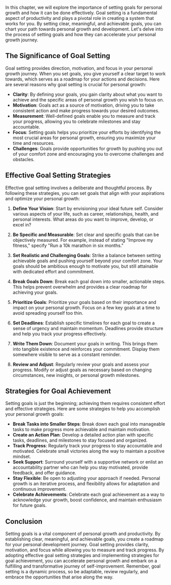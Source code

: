
In this chapter, we will explore the importance of setting goals for personal growth and how it can be done effectively. Goal setting is a fundamental aspect of productivity and plays a pivotal role in creating a system that works for you. By setting clear, meaningful, and achievable goals, you can chart your path towards personal growth and development. Let's delve into the process of setting goals and how they can accelerate your personal growth journey.

**The Significance of Goal Setting**
------------------------------------

Goal setting provides direction, motivation, and focus in your personal growth journey. When you set goals, you give yourself a clear target to work towards, which serves as a roadmap for your actions and decisions. Here are several reasons why goal setting is crucial for personal growth:

* **Clarity**: By defining your goals, you gain clarity about what you want to achieve and the specific areas of personal growth you wish to focus on.
* **Motivation**: Goals act as a source of motivation, driving you to take consistent action and make progress towards your desired outcomes.
* **Measurement**: Well-defined goals enable you to measure and track your progress, allowing you to celebrate milestones and stay accountable.
* **Focus**: Setting goals helps you prioritize your efforts by identifying the most crucial areas for personal growth, ensuring you maximize your time and resources.
* **Challenges**: Goals provide opportunities for growth by pushing you out of your comfort zone and encouraging you to overcome challenges and obstacles.

**Effective Goal Setting Strategies**
-------------------------------------

Effective goal setting involves a deliberate and thoughtful process. By following these strategies, you can set goals that align with your aspirations and optimize your personal growth:

1. **Define Your Vision**: Start by envisioning your ideal future self. Consider various aspects of your life, such as career, relationships, health, and personal interests. What areas do you want to improve, develop, or excel in?

2. **Be Specific and Measurable**: Set clear and specific goals that can be objectively measured. For example, instead of stating "Improve my fitness," specify "Run a 10k marathon in six months."

3. **Set Realistic and Challenging Goals**: Strike a balance between setting achievable goals and pushing yourself beyond your comfort zone. Your goals should be ambitious enough to motivate you, but still attainable with dedicated effort and commitment.

4. **Break Goals Down**: Break each goal down into smaller, actionable steps. This helps prevent overwhelm and provides a clear roadmap for achieving your goals.

5. **Prioritize Goals**: Prioritize your goals based on their importance and impact on your personal growth. Focus on a few key goals at a time to avoid spreading yourself too thin.

6. **Set Deadlines**: Establish specific timelines for each goal to create a sense of urgency and maintain momentum. Deadlines provide structure and help you track your progress effectively.

7. **Write Them Down**: Document your goals in writing. This brings them into tangible existence and reinforces your commitment. Display them somewhere visible to serve as a constant reminder.

8. **Review and Adjust**: Regularly review your goals and assess your progress. Modify or adjust goals as necessary based on changing circumstances, new insights, or personal growth milestones.

**Strategies for Goal Achievement**
-----------------------------------

Setting goals is just the beginning; achieving them requires consistent effort and effective strategies. Here are some strategies to help you accomplish your personal growth goals:

* **Break Tasks into Smaller Steps**: Break down each goal into manageable tasks to make progress more achievable and maintain motivation.
* **Create an Action Plan**: Develop a detailed action plan with specific tasks, deadlines, and milestones to stay focused and organized.
* **Track Progress**: Regularly track your progress to stay accountable and motivated. Celebrate small victories along the way to maintain a positive mindset.
* **Seek Support**: Surround yourself with a supportive network or enlist an accountability partner who can help you stay motivated, provide feedback, and offer guidance.
* **Stay Flexible**: Be open to adjusting your approach if needed. Personal growth is an iterative process, and flexibility allows for adaptation and continuous improvement.
* **Celebrate Achievements**: Celebrate each goal achievement as a way to acknowledge your growth, boost confidence, and maintain enthusiasm for future goals.

**Conclusion**
--------------

Setting goals is a vital component of personal growth and productivity. By establishing clear, meaningful, and achievable goals, you create a roadmap for your personal development journey. Goal setting provides clarity, motivation, and focus while allowing you to measure and track progress. By adopting effective goal setting strategies and implementing strategies for goal achievement, you can accelerate personal growth and embark on a fulfilling and transformative journey of self-improvement. Remember, goal setting is a dynamic process, so be adaptable, review regularly, and embrace the opportunities that arise along the way.
